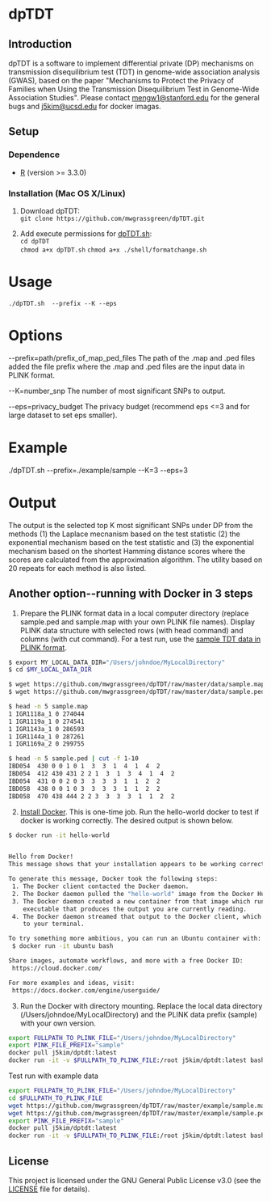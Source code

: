 # dpTDT

## Introduction
dpTDT is a software to implement differential private (DP) mechanisms on transmission disequilibrium test (TDT) in genome-wide association analysis (GWAS), based on the paper "Mechanisms to Protect the Privacy of Families when Using the Transmission Disequilibrium Test in Genome-Wide Association Studies". Please contact <mengw1@stanford.edu> for the general bugs and <j5kim@ucsd.edu> for docker imagas. 

## Setup
### Dependence 
* [R](https://www.r-project.org/) (version >= 3.3.0)


### Installation (Mac OS X/Linux)
1. Download dpTDT:    
`git clone https://github.com/mwgrassgreen/dpTDT.git`

2. Add execute permissions for [dpTDT.sh](https://github.com/mwgrassgreen/dpTDT/blob/master/dpTDT.sh):     
`cd dpTDT`    
`chmod a+x dpTDT.sh`
`chmod a+x ./shell/formatchange.sh`

# Usage 
	./dpTDT.sh  --prefix --K --eps


# Options
  --prefix=path/prefix\_of\_map\_ped\_files The path of the .map and .ped files added the file prefix where the .map and .ped files are the input data in PLINK format.
  
  --K=number\_snp    The number of most significant SNPs to output.
  
  --eps=privacy\_budget 	The privacy budget (recommend eps <=3 and for large dataset to set eps smaller).
  
# Example
  ./dpTDT.sh  --prefix=./example/sample --K=3 --eps=3

# Output
 The output is the selected top K most significant SNPs under DP from the methods
   (1) the Laplace mecnanism based on the test statistic (2) the exponential mechanism based on
   the test statistic and (3) the exponential mechanism based on the shortest Hamming distance scores
   where the scores are calculated from the approximation algorithm. The utility based on 20 repeats
   for each method is also listed.
   
## Another option--running with Docker in 3 steps
1. Prepare the PLINK format data in a local computer directory (replace sample.ped and sample.map with your own PLINK file names). Display PLINK data structure with selected rows
(with head command) and columns (with cut command). For a test run, use the [sample TDT data in PLINK format](https://github.com/mwgrassgreen/dpTDT/tree/master/data).
```bash
$ export MY_LOCAL_DATA_DIR="/Users/johndoe/MyLocalDirectory"
$ cd $MY_LOCAL_DATA_DIR

$ wget https://github.com/mwgrassgreen/dpTDT/raw/master/data/sample.map
$ wget https://github.com/mwgrassgreen/dpTDT/raw/master/data/sample.ped

$ head -n 5 sample.map
1 IGR1118a_1 0 274044
1 IGR1119a_1 0 274541
1 IGR1143a_1 0 286593
1 IGR1144a_1 0 287261
1 IGR1169a_2 0 299755

$ head -n 5 sample.ped | cut -f 1-10
IBD054  430 0 0 1 0 1  3  3  1  4  1  4  2
IBD054  412 430 431 2 2 1  3  1  3  4  1  4  2
IBD054  431 0 0 2 0 3  3  3  3  1  1  2  2
IBD058  438 0 0 1 0 3  3  3  3  1  1  2  2
IBD058  470 438 444 2 2 3  3  3  3  1  1  2  2

```

2. [Install Docker](https://www.docker.com/community-edition#/download). This is one-time job. Run the hello-world docker to test if docker is working correctly. The desired output is shown below.
```bash
$ docker run -it hello-world


Hello from Docker!
This message shows that your installation appears to be working correctly.

To generate this message, Docker took the following steps:
 1. The Docker client contacted the Docker daemon.
 2. The Docker daemon pulled the "hello-world" image from the Docker Hub.
 3. The Docker daemon created a new container from that image which runs the
    executable that produces the output you are currently reading.
 4. The Docker daemon streamed that output to the Docker client, which sent it
    to your terminal.

To try something more ambitious, you can run an Ubuntu container with:
 $ docker run -it ubuntu bash

Share images, automate workflows, and more with a free Docker ID:
 https://cloud.docker.com/

For more examples and ideas, visit:
 https://docs.docker.com/engine/userguide/

```

3. Run the Docker with directory mounting. Replace the local data directory (/Users/johndoe/MyLocalDirectory) and the PLINK data prefix (sample) with your own version.

```bash
export FULLPATH_TO_PLINK_FILE="/Users/johndoe/MyLocalDirectory"
export PINK_FILE_PREFIX="sample"
docker pull j5kim/dptdt:latest
docker run -it -v $FULLPATH_TO_PLINK_FILE:/root j5kim/dptdt:latest bash /opt/dpTDT/dpTDT.sh --prefix=/root/${PINK_FILE_PREFIX} --K=3 --eps=3
```

Test run with example data
```bash
export FULLPATH_TO_PLINK_FILE="/Users/johndoe/MyLocalDirectory"
cd $FULLPATH_TO_PLINK_FILE
wget https://github.com/mwgrassgreen/dpTDT/raw/master/example/sample.map
wget https://github.com/mwgrassgreen/dpTDT/raw/master/example/sample.ped
export PINK_FILE_PREFIX="sample"
docker pull j5kim/dptdt:latest
docker run -it -v $FULLPATH_TO_PLINK_FILE:/root j5kim/dptdt:latest bash /opt/dpTDT/testrun.sh --prefix=/root/${PINK_FILE_PREFIX} --K=3 --eps=3
```






## License
This project is licensed under the GNU General Public License v3.0 (see the [LICENSE](https://github.com/mwgrassgreen/dpTDT/blob/master/LICENSE) file for details).    



